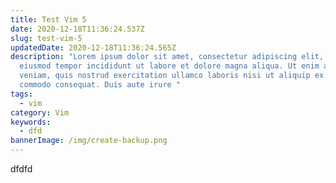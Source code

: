```yaml
---
title: Test Vim 5
date: 2020-12-18T11:36:24.537Z
slug: test-vim-5
updatedDate: 2020-12-18T11:36:24.565Z
description: "Lorem ipsum dolor sit amet, consectetur adipiscing elit, sed do
  eiusmod tempor incididunt ut labore et dolore magna aliqua. Ut enim ad minim
  veniam, quis nostrud exercitation ullamco laboris nisi ut aliquip ex ea
  commodo consequat. Duis aute irure "
tags:
  - vim
category: Vim
keywords:
  - dfd
bannerImage: /img/create-backup.png
---
```


dfdfd
